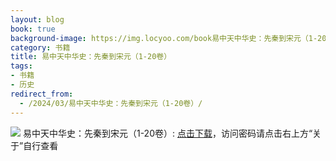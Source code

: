 ```yaml
---
layout: blog
book: true
background-image: https://img.locyoo.com/book易中天中华史：先秦到宋元（1-20卷）.jpg
category: 书籍
title: 易中天中华史：先秦到宋元（1-20卷）
tags:
- 书籍
- 历史
redirect_from:
  - /2024/03/易中天中华史：先秦到宋元（1-20卷）/
---
```

![](https://img.locyoo.com/book易中天中华史：先秦到宋元（1-20卷）.jpg)
易中天中华史：先秦到宋元（1-20卷）: <a name = "ref1" href="https://url18.ctfile.com/f/50983618-1241682937-7f27e2?p=3619">点击下载</a>，访问密码请点击右上方“关于”自行查看